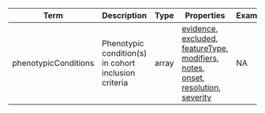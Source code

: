 |Term | Description | Type | Properties | Example | Enum|
| ---| ---| ---| ---| ---| --- |
| phenotypicConditions | Phenotypic condition(s) in cohort inclusion criteria | array | [evidence](./evidence.md), [excluded](./excluded.md), [featureType](./featureType.md), [modifiers](./modifiers.md), [notes](./notes.md), [onset](./onset.md), [resolution](./resolution.md), [severity](./severity.md) | NA | NA|
